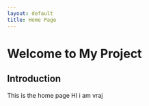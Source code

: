 ```yaml
---
layout: default
title: Home Page
---
```


# Welcome to My Project

## Introduction
This is the home page HI i am vraj